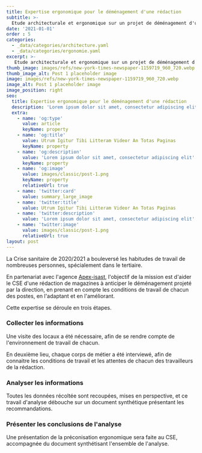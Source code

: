 ```yaml
---
title: Expertise ergonomique pour le déménagement d'une rédaction
subtitle: >-
  Etude architecturale et ergonomique sur un projet de déménagement d'une rédaction
date: '2021-01-01'
order : 5
categories:
  - _data/categories/architecture.yaml
  - _data/categories/ergonomie.yaml
excerpt: >-
   Etude architecturale et ergonomique sur un projet de déménagement d'une rédaction
thumb_image: images/refs/new-york-times-newspaper-1159719_960_720.webp
thumb_image_alt: Post 1 placeholder image
image: images/refs/new-york-times-newspaper-1159719_960_720.webp
image_alt: Post 1 placeholder image
image_position: right
seo:
  title: Expertise ergonomique pour le déménagement d'une rédaction
  description: 'Lorem ipsum dolor sit amet, consectetur adipiscing elit'
  extra:
    - name: 'og:type'
      value: article
      keyName: property
    - name: 'og:title'
      value: Utrum Igitur Tibi Litteram Videor An Totas Paginas
      keyName: property
    - name: 'og:description'
      value: 'Lorem ipsum dolor sit amet, consectetur adipiscing elit'
      keyName: property
    - name: 'og:image'
      value: images/classic/post-1.png
      keyName: property
      relativeUrl: true
    - name: 'twitter:card'
      value: summary_large_image
    - name: 'twitter:title'
      value: Utrum Igitur Tibi Litteram Videor An Totas Paginas
    - name: 'twitter:description'
      value: 'Lorem ipsum dolor sit amet, consectetur adipiscing elit'
    - name: 'twitter:image'
      value: images/classic/post-1.png
      relativeUrl: true
layout: post
---
```


La Crise sanitaire de 2020/2021 a bouleversé les habitudes de travail de nombreuses personnes, spécialement dans le tertiaire.

En partenariat avec l'agence [Apex-isast](https://www.apex-isast.fr/), l'objectif de la mission est d'aider le CSE d'une rédaction de magazines à anticiper le déménagement projeté par la direction, en prenant en compte les conditions de travail de chacun des postes, en l'adaptant et en l'améliorant.

Cette expertise se déroule en trois étapes.

### Collecter les informations

Une visite des locaux a été nécessaire, afin de se rendre compte de l'environnement de travail de chacun.

En deuxième lieu, chaque corps de métier a été interviewé, afin de connaitre les conditions de travail et les attentes de chacun des travailleurs de la rédaction.

### Analyser les informations

Toutes les données récoltée sont recoupées, mises en perspective, et ce travail d'analyse débouche sur un document synthétique présentant les recommandations.

### Présenter les conclusions de l'analyse

Une présentation de la préconisation ergonomique sera faite au CSE, accompagnée du document synthétisant l'ensemble de l'analyse.